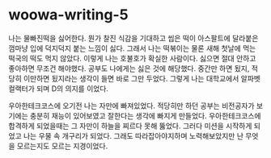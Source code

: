 # woowa-writing-5

나는 물빠진떡을 싫어한다.
뭔가 찰진 식감을 기대하고 씹은 떡이 아스팔트에 달라붙은 껌마냥 입에 덕지덕지 붙는 느낌이 싫다.
그래서 나는 떡볶이는 물론 새해 첫날에 먹는 떡국의 떡도 먹지 않았다.
이렇게 나는 호불호가 확실한 사람이다. 싫으면 절대 안하고 좋아하면 무조건 해야했다.
공부도 나에게는 싫은 것에 해당했다. 
중간만 하면 됬지, 적당히 이만하면 됬지라는 생각이 들면 바로 그만 두었다.
그렇게 나는 대학교에서 알파벳 컬랙터가 되며 D의 의지를 이었다.

우아한테크코스에 오기전 나는 자만에 빠져있었다.
적당히만 하던 공부는 비전공자가 보기에는 충분히 재능이 있어보였고 잘한다는 생각에 빠지게 만들었다.
우아한테크코스에 합격하게 되었을때는 그 자만이 하늘을 찌르다 못해 뚫었다.
그러다 미션을 시작하게 되었고 나는 우물 속 개구리가 되었다.
그래도 따라잡아야지하며 노력해보았지만 난 무엇을 모르는지도 모르는 지경이었다.
